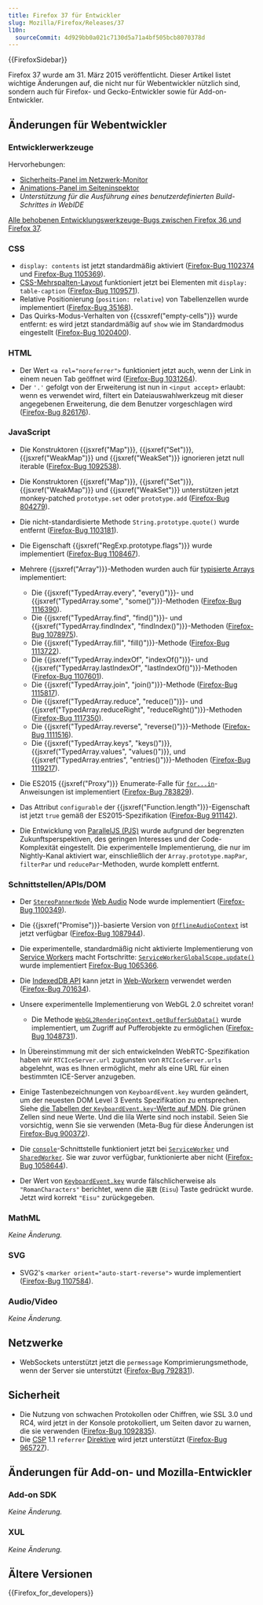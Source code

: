 ```yaml
---
title: Firefox 37 für Entwickler
slug: Mozilla/Firefox/Releases/37
l10n:
  sourceCommit: 4d929bb0a021c7130d5a71a4bf505bcb8070378d
---
```


{{FirefoxSidebar}}

Firefox 37 wurde am 31. März 2015 veröffentlicht. Dieser Artikel listet wichtige Änderungen auf, die nicht nur für Webentwickler nützlich sind, sondern auch für Firefox- und Gecko-Entwickler sowie für Add-on-Entwickler.

## Änderungen für Webentwickler

### Entwicklerwerkzeuge

Hervorhebungen:

- [Sicherheits-Panel im Netzwerk-Monitor](https://firefox-source-docs.mozilla.org/devtools-user/network_monitor/index.html#security)
- [Animations-Panel im Seiteninspektor](https://firefox-source-docs.mozilla.org/devtools-user/page_inspector/how_to/work_with_animations/index.html#firefox-37)
- _Unterstützung für die Ausführung eines benutzerdefinierten Build-Schrittes in WebIDE_

[Alle behobenen Entwicklungswerkzeuge-Bugs zwischen Firefox 36 und Firefox 37](https://bugzilla.mozilla.org/buglist.cgi?resolution=FIXED&classification=Client%20Software&chfieldto=2015-01-12&chfield=resolution&query_format=advanced&chfieldfrom=2014-11-28&chfieldvalue=FIXED&bug_status=RESOLVED&bug_status=VERIFIED&component=Developer%20Tools&component=Developer%20Tools%3A%203D%20View&component=Developer%20Tools%3A%20Canvas%20Debugger&component=Developer%20Tools%3A%20Console&component=Developer%20Tools%3A%20Debugger&component=Developer%20Tools%3A%20Framework&component=Developer%20Tools%3A%20Graphic%20Commandline%20and%20Toolbar&component=Developer%20Tools%3A%20Inspector&component=Developer%20Tools%3A%20Memory&component=Developer%20Tools%3A%20Netmonitor&component=Developer%20Tools%3A%20Object%20Inspector&component=Developer%20Tools%3A%20Profiler&component=Developer%20Tools%3A%20Responsive%20Mode&component=Developer%20Tools%3A%20Scratchpad&component=Developer%20Tools%3A%20Source%20Editor&component=Developer%20Tools%3A%20Storage%20Inspector&component=Developer%20Tools%3A%20Style%20Editor&component=Developer%20Tools%3A%20Timeline&component=Developer%20Tools%3A%20User%20Stories&component=Developer%20Tools%3A%20Web%20Audio%20Editor&component=Developer%20Tools%3A%20WebGL%20Shader%20Editor&component=Developer%20Tools%3A%20WebIDE&product=Firefox&list_id=11892733).

### CSS

- `display: contents` ist jetzt standardmäßig aktiviert ([Firefox-Bug 1102374](https://bugzil.la/1102374) und [Firefox-Bug 1105369](https://bugzil.la/1105369)).
- [CSS-Mehrspalten-Layout](/de/docs/Web/CSS/CSS_multicol_layout/Using_multicol_layouts) funktioniert jetzt bei Elementen mit `display: table-caption` ([Firefox-Bug 1109571](https://bugzil.la/1109571)).
- Relative Positionierung (`position: relative`) von Tabellenzellen wurde implementiert ([Firefox-Bug 35168](https://bugzil.la/35168)).
- Das Quirks-Modus-Verhalten von {{cssxref("empty-cells")}} wurde entfernt: es wird jetzt standardmäßig auf `show` wie im Standardmodus eingestellt ([Firefox-Bug 1020400](https://bugzil.la/1020400)).

### HTML

- Der Wert `<a rel="noreferrer">` funktioniert jetzt auch, wenn der Link in einem neuen Tab geöffnet wird ([Firefox-Bug 1031264](https://bugzil.la/1031264)).
- Der `'.'` gefolgt von der Erweiterung ist nun in `<input accept>` erlaubt: wenn es verwendet wird, filtert ein Dateiauswahlwerkzeug mit dieser angegebenen Erweiterung, die dem Benutzer vorgeschlagen wird ([Firefox-Bug 826176](https://bugzil.la/826176)).

### JavaScript

- Die Konstruktoren {{jsxref("Map")}}, {{jsxref("Set")}}, {{jsxref("WeakMap")}} und {{jsxref("WeakSet")}} ignorieren jetzt null iterable ([Firefox-Bug 1092538](https://bugzil.la/1092538)).
- Die Konstruktoren {{jsxref("Map")}}, {{jsxref("Set")}}, {{jsxref("WeakMap")}} und {{jsxref("WeakSet")}} unterstützen jetzt monkey-patched `prototype.set` oder `prototype.add` ([Firefox-Bug 804279](https://bugzil.la/804279)).
- Die nicht-standardisierte Methode `String.prototype.quote()` wurde entfernt ([Firefox-Bug 1103181](https://bugzil.la/1103181)).
- Die Eigenschaft {{jsxref("RegExp.prototype.flags")}} wurde implementiert ([Firefox-Bug 1108467](https://bugzil.la/1108467)).
- Mehrere {{jsxref("Array")}}-Methoden wurden auch für [typisierte Arrays](/de/docs/Web/JavaScript/Guide/Typed_arrays) implementiert:

  - Die {{jsxref("TypedArray.every", "every()")}}- und {{jsxref("TypedArray.some", "some()")}}-Methoden ([Firefox-Bug 1116390](https://bugzil.la/1116390)).
  - Die {{jsxref("TypedArray.find", "find()")}}- und {{jsxref("TypedArray.findIndex", "findIndex()")}}-Methoden ([Firefox-Bug 1078975](https://bugzil.la/1078975)).
  - Die {{jsxref("TypedArray.fill", "fill()")}}-Methode ([Firefox-Bug 1113722](https://bugzil.la/1113722)).
  - Die {{jsxref("TypedArray.indexOf", "indexOf()")}}- und {{jsxref("TypedArray.lastIndexOf", "lastIndexOf()")}}-Methoden ([Firefox-Bug 1107601](https://bugzil.la/1107601)).
  - Die {{jsxref("TypedArray.join", "join()")}}-Methode ([Firefox-Bug 1115817](https://bugzil.la/1115817)).
  - Die {{jsxref("TypedArray.reduce", "reduce()")}}- und {{jsxref("TypedArray.reduceRight", "reduceRight()")}}-Methoden ([Firefox-Bug 1117350](https://bugzil.la/1117350)).
  - Die {{jsxref("TypedArray.reverse", "reverse()")}}-Methode ([Firefox-Bug 1111516](https://bugzil.la/1111516)).
  - Die {{jsxref("TypedArray.keys", "keys()")}}, {{jsxref("TypedArray.values", "values()")}}, und {{jsxref("TypedArray.entries", "entries()")}}-Methoden ([Firefox-Bug 1119217](https://bugzil.la/1119217)).

- Die ES2015 {{jsxref("Proxy")}} Enumerate-Falle für [`for...in`](/de/docs/Web/JavaScript/Reference/Statements/for...in)-Anweisungen ist implementiert ([Firefox-Bug 783829](https://bugzil.la/783829)).
- Das Attribut `configurable` der {{jsxref("Function.length")}}-Eigenschaft ist jetzt `true` gemäß der ES2015-Spezifikation ([Firefox-Bug 911142](https://bugzil.la/911142)).
- Die Entwicklung von [ParallelJS (PJS)](https://web.archive.org/web/20161113115816/http://wiki.ecmascript.org/doku.php?id=strawman:data_parallelism) wurde aufgrund der begrenzten Zukunftsperspektiven, des geringen Interesses und der Code-Komplexität eingestellt. Die experimentelle Implementierung, die nur im Nightly-Kanal aktiviert war, einschließlich der `Array.prototype.mapPar`, `filterPar` und `reducePar`-Methoden, wurde komplett entfernt.

### Schnittstellen/APIs/DOM

- Der [`StereoPannerNode`](/de/docs/Web/API/StereoPannerNode) [Web Audio](/de/docs/Web/API/Web_Audio_API) Node wurde implementiert ([Firefox-Bug 1100349](https://bugzil.la/1100349)).
- Die {{jsxref("Promise")}}-basierte Version von [`OfflineAudioContext`](/de/docs/Web/API/OfflineAudioContext) ist jetzt verfügbar ([Firefox-Bug 1087944](https://bugzil.la/1087944)).
- Die experimentelle, standardmäßig nicht aktivierte Implementierung von [Service Workers](/de/docs/Web/API/Service_Worker_API) macht Fortschritte: [`ServiceWorkerGlobalScope.update()`](/de/docs/Web/API/ServiceWorkerRegistration/update) wurde implementiert [Firefox-Bug 1065366](https://bugzil.la/1065366).
- Die [IndexedDB API](/de/docs/Web/API/IndexedDB_API) kann jetzt in [Web-Workern](/de/docs/Web/API/Web_Workers_API) verwendet werden ([Firefox-Bug 701634](https://bugzil.la/701634)).
- Unsere experimentelle Implementierung von WebGL 2.0 schreitet voran!

  - Die Methode [`WebGL2RenderingContext.getBufferSubData()`](/de/docs/Web/API/WebGL2RenderingContext/getBufferSubData) wurde implementiert, um Zugriff auf Pufferobjekte zu ermöglichen ([Firefox-Bug 1048731](https://bugzil.la/1048731)).

- In Übereinstimmung mit der sich entwickelnden WebRTC-Spezifikation haben wir `RTCIceServer.url` zugunsten von `RTCIceServer.urls` abgelehnt, was es Ihnen ermöglicht, mehr als eine URL für einen bestimmten ICE-Server anzugeben.
- Einige Tastenbezeichnungen von `KeyboardEvent.key` wurden geändert, um der neuesten DOM Level 3 Events Spezifikation zu entsprechen. Siehe [die Tabellen der `KeyboardEvent.key`-Werte auf MDN](/de/docs/Web/API/KeyboardEvent/key#key_values). Die grünen Zellen sind neue Werte. Und die lila Werte sind noch instabil. Seien Sie vorsichtig, wenn Sie sie verwenden (Meta-Bug für diese Änderungen ist [Firefox-Bug 900372](https://bugzil.la/900372)).
- Die [`console`](/de/docs/Web/API/Console)-Schnittstelle funktioniert jetzt bei [`ServiceWorker`](/de/docs/Web/API/ServiceWorker) und [`SharedWorker`](/de/docs/Web/API/SharedWorker). Sie war zuvor verfügbar, funktionierte aber nicht ([Firefox-Bug 1058644](https://bugzil.la/1058644)).
- Der Wert von [`KeyboardEvent.key`](/de/docs/Web/API/KeyboardEvent/key) wurde fälschlicherweise als `"RomanCharacters"` berichtet, wenn die `英数` (`Eisu`) Taste gedrückt wurde. Jetzt wird korrekt `"Eisu"` zurückgegeben.

### MathML

_Keine Änderung._

### SVG

- SVG2's `<marker orient="auto-start-reverse">` wurde implementiert ([Firefox-Bug 1107584](https://bugzil.la/1107584)).

### Audio/Video

_Keine Änderung._

## Netzwerke

- WebSockets unterstützt jetzt die `permessage` Komprimierungsmethode, wenn der Server sie unterstützt ([Firefox-Bug 792831](https://bugzil.la/792831)).

## Sicherheit

- Die Nutzung von schwachen Protokollen oder Chiffren, wie SSL 3.0 und RC4, wird jetzt in der Konsole protokolliert, um Seiten davor zu warnen, die sie verwenden ([Firefox-Bug 1092835](https://bugzil.la/1092835)).
- Die [CSP](/de/docs/Web/HTTP/Guides/CSP) 1.1 `referrer` [Direktive](/de/docs/Web/HTTP/Reference/Headers/Content-Security-Policy) wird jetzt unterstützt ([Firefox-Bug 965727](https://bugzil.la/965727)).

## Änderungen für Add-on- und Mozilla-Entwickler

### Add-on SDK

_Keine Änderung._

### XUL

_Keine Änderung._

## Ältere Versionen

{{Firefox_for_developers}}
